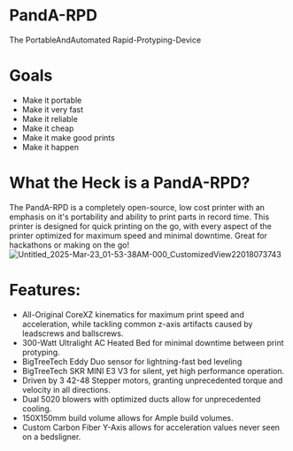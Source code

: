 # PandA-RPD
The PortableAndAutomated Rapid-Protyping-Device
# Goals
- Make it portable
- Make it very fast
- Make it reliable
- Make it cheap
- Make it make good prints
- Make it happen
# What the Heck is a PandA-RPD?
The PandA-RPD is a completely open-source, low cost printer with an emphasis on it's portability and ability to print parts in record time. This printer is designed for quick printing on the go, with every aspect of the printer optimized for maximum speed and minimal downtime.  Great for hackathons or making on the go!
![Untitled_2025-Mar-23_01-53-38AM-000_CustomizedView22018073743](https://github.com/user-attachments/assets/702e0df6-3828-41a6-ace2-b3a03b36b2d9)

# Features:
- All-Original CoreXZ kinematics for maximum print speed and acceleration, while tackling common z-axis artifacts caused by leadscrews and ballscrews.
- 300-Watt Ultralight AC Heated Bed for minimal downtime between print protyping.
- BigTreeTech Eddy Duo sensor for lightning-fast bed leveling
- BigTreeTech SKR MINI E3 V3 for silent, yet high performance operation.
- Driven by 3 42-48 Stepper motors, granting unprecedented torque and velocity in all directions.
- Dual 5020 blowers with optimized ducts allow for unprecedented cooling.
- 150X150mm build volume allows for Ample build volumes.
- Custom Carbon Fiber Y-Axis allows for acceleration values never seen on a bedsligner.

